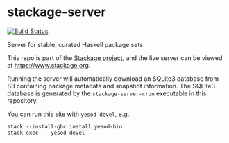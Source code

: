 stackage-server
===============

[![Build Status](https://travis-ci.org/fpco/stackage-server.svg?branch=master)](https://travis-ci.org/fpco/stackage-server)

Server for stable, curated Haskell package sets

This repo is part of the [Stackage project](https://github.com/fpco/stackage),
and the live server can be viewed at https://www.stackage.org.

Running the server will automatically download an SQLite3 database from S3
containing package metadata and snapshot information.  The SQLite3 database is
generated by the `stackage-server-cron` executable in this repository.

You can run this site with `yesod devel`, e.g.:

    stack --install-ghc install yesod-bin
    stack exec -- yesod devel

